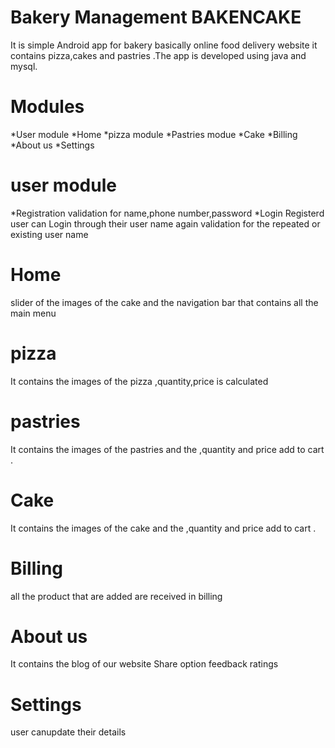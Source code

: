 # Bakery Management BAKENCAKE 
It is simple Android app for bakery basically online food delivery website it contains pizza,cakes and pastries .The app is developed using java and mysql.
# Modules
*User module
*Home
*pizza module
*Pastries modue
*Cake
*Billing
*About us
*Settings
# user module
*Registration
validation for name,phone number,password
*Login
Registerd user can Login through their user name again validation for the repeated or existing user name
# Home
slider of the images of the cake and the navigation bar that contains all the main menu
# pizza
It contains the images of the pizza ,quantity,price is calculated
# pastries
It contains the images of the pastries and the ,quantity and price add to cart .
# Cake
It contains the images of the cake and the ,quantity and price add to cart .
# Billing 
all the product that are added are received in billing
# About us
It contains the blog of our website
Share option
feedback
ratings
# Settings
user canupdate their details



